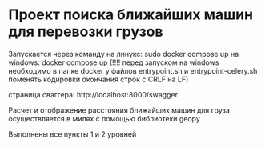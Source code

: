 # Проект поиска ближайших машин для перевозки грузов

Запускается через команду
на линукс: sudo docker compose up
на windows: docker compose up (!!!! перед запуском на windows необходимо в папке docker у файлов entrypoint.sh и
entrypoint-celery.sh поменять кодировки окончания строк с CRLF на LF)

страница сваггера:
http://localhost:8000/swagger

Расчет и отображение расстояния ближайших машин для груза осуществляется в милях с помощью библиотеки geopy

Выполнены все пункты 1 и 2 уровней
